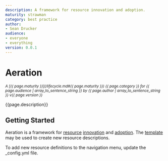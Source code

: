 ```yaml
---
description: A framework for resource innovation and adoption.
maturity: strawman
category: best practice
author:
- Sean Drucker
audience:
- everyone
- everything
version: 0.0.1
---
```


# Aeration
<sup><i>
  A [{{ page.maturity }}](/lifecycle.md#{{ page.maturity }}) {{ page.category }} 
  for {{ page.audience | array_to_sentence_string }} 
  by {{ page.author | array_to_sentence_string }} v{{ page.version }}
</i></sup>

{{page.description}}

## Getting Started

Aeration is a framework for [resource](resource.md) [innovation](innovation.md) and [adoption](lifecycle.md).  The [template](template.md) may be used to create new resource descriptions.

To add new resource definitions to the navigation menu, update the _config.yml file.